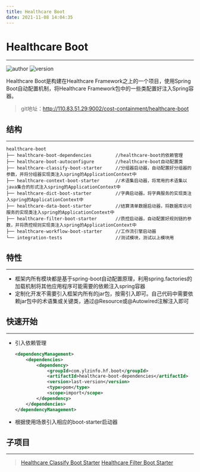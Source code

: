```yaml
---
title: Healthcare Boot
date: 2021-11-08 14:04:35
---
```


# Healthcare Boot

---

<img style="display:inline;" src="https://img.shields.io/badge/author-lostred-red" alt="author"/> <img style="display:inline;" src="https://img.shields.io/badge/version-v3.2.0--SNAPSHOT-blue" alt="version"/>

Healthcare Boot是构建在Healthcare Framework之上的一个项目，使用Spring Boot自动配置机制，将Healthcare Framework包中的一些类配置好注入Spring容器。

> git地址：http://110.83.51.29:9002/cost-containment/healthcare-boot

## 结构

---

```text
healthcare-boot
├── healthcare-boot-dependencies         //healthcare-boot的依赖管理
├── healthcare-boot-autoconfigure        //healthcare-boot自动配置类
├── healthcare-classify-boot-starter     //分组器启动器，自动配置好分组器的参数，并将分组器实现类注入spring的ApplicationContext中
├── healthcare-context-boot-starter      //术语集启动器，将常用的术语集以java集合的形式注入spring的ApplicationContext中
├── healthcare-dict-boot-starter         //字典启动器，将字典服务的实现类注入spring的ApplicationContext中
├── healthcare-data-boot-starter         //结算清单数据启动器，将数据库访问服务的实现类注入spring的ApplicationContext中
├── healthcare-filter-boot-starter       //质控启动器，自动配置好规则链的参数，并将质控规则实现类注入spring的ApplicationContext中
├── healthcare-workflow-boot-starter     //工作流引擎启动器
└── integration-tests                    //测试模块，测试以上模块用
```

## 特性

---

- 框架内所有模块都是基于spring-boot自动配置原理，利用spring.factories的加载机制将其他应用程序可能需要的依赖注入spring容器
- 定制化开发不需要引入框架内所有的jar包，按需引入即可。自己代码中需要依赖jar包中的术语集或关键类，通过@Resource或@Autowired注解注入即可

## 快速开始

---

- 引入依赖管理

    ```xml
    <dependencyManagement>
        <dependencies>
            <dependency>
                <groupId>com.ylzinfo.hf.boot</groupId>
                <artifactId>healthcare-boot-dependencies</artifactId>
                <version>last-version</version>
                <type>pom</type>
                <scope>import</scope>
            </dependency>
        </dependencies>
    </dependencyManagement>
    ```

- 根据使用场景引入相应的boot-starter启动器

## 子项目

---

> [Healthcare Classify Boot Starter](/posts/healthcare-classify-boot-starter)
> [Healthcare Filter Boot Starter](/posts/healthcare-filter-boot-starter)